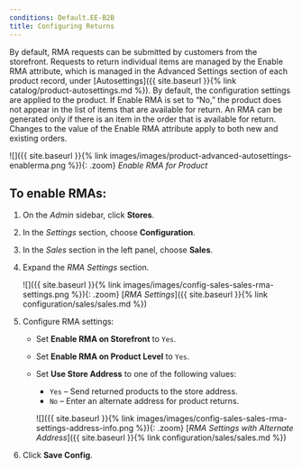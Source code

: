 ```yaml
---
conditions: Default.EE-B2B
title: Configuring Returns
---
```


By default, RMA requests can be submitted by customers from the storefront. Requests to return individual items are managed by the Enable RMA attribute, which is managed in the Advanced Settings section of each product record, under [Autosettings]({{ site.baseurl }}{% link catalog/product-autosettings.md %}). By default, the configuration settings are applied to the product. If Enable RMA is set to “No,” the product does not appear in the list of items that are available for return. An RMA can be generated only if there is an item in the order that is available for return. Changes to the value of the Enable RMA attribute apply to both new and existing orders.

![]({{ site.baseurl }}{% link images/images/product-advanced-autosettings-enablerma.png %}){: .zoom}
_Enable RMA for Product_

## To enable RMAs:

1. On the _Admin_ sidebar, click **Stores**.

1. In the _Settings_ section, choose **Configuration**.

1. In the _Sales_ section in the left panel, choose **Sales**.

1. Expand the _RMA Settings_ section.

    ![]({{ site.baseurl }}{% link images/images/config-sales-sales-rma-settings.png %}){: .zoom}
    [_RMA Settings_]({{ site.baseurl }}{% link configuration/sales/sales.md %})

1. Configure RMA settings:

    - Set **Enable RMA on Storefront** to `Yes`.

    - Set **Enable RMA on Product Level** to `Yes`.

    - Set **Use Store Address** to one of the following values:

      - `Yes` – Send returned products to the store address.
      - `No` – Enter an alternate address for product returns.

      ![]({{ site.baseurl }}{% link images/images/config-sales-sales-rma-settings-address-info.png %}){: .zoom}
      [_RMA Settings with Alternate Address_]({{ site.baseurl }}{% link configuration/sales/sales.md %})

1. Click **Save Config**.
